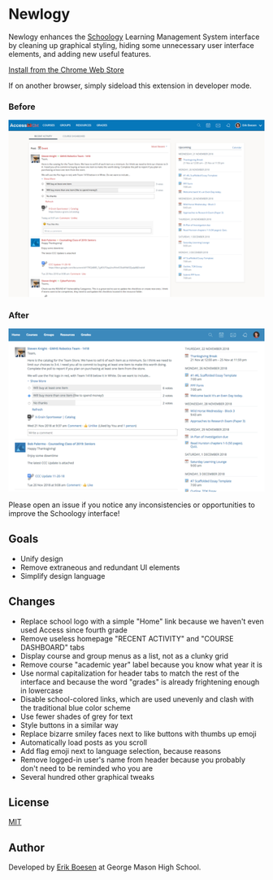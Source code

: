 # Newlogy

Newlogy enhances the [Schoology](https://schoology.com) Learning Management System interface by cleaning up graphical styling, hiding some unnecessary user interface elements, and adding new useful features.

[Install from the Chrome Web Store](https://chrome.google.com/webstore/detail/newlogy/bjcabjilfhmoahlpkffklacegnndmbbb)

If on another browser, simply sideload this extension in developer mode.

### Before
![Before screenshot](screenshots/old.png)

### After
![After screenshot](screenshots/new.png)

Please open an issue if you notice any inconsistencies or opportunities to improve the Schoology interface!

## Goals
* Unify design
* Remove extraneous and redundant UI elements
* Simplify design language

## Changes
* Replace school logo with a simple "Home" link because we haven't even used Access since fourth grade
* Remove useless homepage "RECENT ACTIVITY" and "COURSE DASHBOARD" tabs
* Display course and group menus as a list, not as a clunky grid
* Remove course "academic year" label because you know what year it is
* Use normal capitalization for header tabs to match the rest of the interface and because the word "grades" is already frightening enough in lowercase
* Disable school-colored links, which are used unevenly and clash with the traditional blue color scheme
* Use fewer shades of grey for text
* Style buttons in a similar way
* Replace bizarre smiley faces next to like buttons with thumbs up emoji
* Automatically load posts as you scroll
* Add flag emoji next to language selection, because reasons
* Remove logged-in user's name from header because you probably don't need to be reminded who you are
* Several hundred other graphical tweaks

## License
[MIT](LICENSE)
## Author
Developed by [Erik Boesen](https://github.com/ErikBoesen) at George Mason High School.

